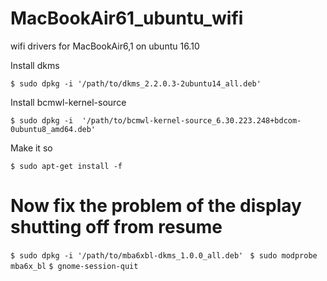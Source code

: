 # MacBookAir61_ubuntu_wifi
wifi drivers for MacBookAir6,1 on ubuntu 16.10

Install dkms

`$ sudo dpkg -i '/path/to/dkms_2.2.0.3-2ubuntu14_all.deb'`

Install bcmwl-kernel-source

`$ sudo dpkg -i  '/path/to/bcmwl-kernel-source_6.30.223.248+bdcom-0ubuntu8_amd64.deb'`

Make it so

`$ sudo apt-get install -f `

# Now fix the problem of the display shutting off from resume

`$ sudo dpkg -i '/path/to/mba6xbl-dkms_1.0.0_all.deb' `
`$ sudo modprobe mba6x_bl`
`$ gnome-session-quit`


